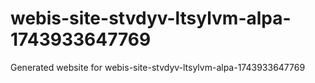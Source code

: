 # webis-site-stvdyv-ltsylvm-alpa-1743933647769
Generated website for webis-site-stvdyv-ltsylvm-alpa-1743933647769
